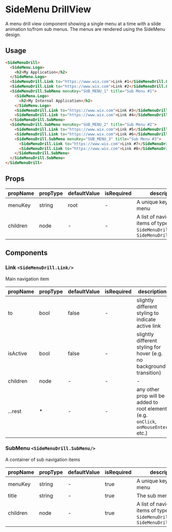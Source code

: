 # SideMenu DrillView

A menu drill view component showing a single menu at a time with a slide animation to/from sub menus.
The menus are rendered using the SideMenu design.


## Usage

```html
<SideMenuDrill>
  <SideMenu.Logo>
    <h2>My Application</h2>
  </SideMenu.Logo>
  <SideMenuDrill.Link to="https://www.wix.com">Link #1</SideMenuDrill.Link>
  <SideMenuDrill.Link to="https://www.wix.com">Link #2</SideMenuDrill.Link>
  <SideMenuDrill.SubMenu menuKey="SUB_MENU_1" title="Sub Menu #1">
    <SideMenu.Logo>
      <h2>My Internal Application</h2>
    </SideMenu.Logo>
    <SideMenuDrill.Link to="https://www.wix.com">Link #3</SideMenuDrill.Link>
    <SideMenuDrill.Link to="https://www.wix.com">Link #4</SideMenuDrill.Link>
  </SideMenuDrill.SubMenu>
  <SideMenuDrill.SubMenu menuKey="SUB_MENU_2" title="Sub Menu #2">
    <SideMenuDrill.Link to="https://www.wix.com">Link #5</SideMenuDrill.Link>
    <SideMenuDrill.Link to="https://www.wix.com">Link #6</SideMenuDrill.Link>
    <SideMenuDrill.SubMenu menuKey="SUB_MENU_3" title="Sub Menu #3">
      <SideMenuDrill.Link to="https://www.wix.com">Link #7</SideMenuDrill.Link>
      <SideMenuDrill.Link to="https://www.wix.com">Link #8</SideMenuDrill.Link>
    </SideMenuDrill.SubMenu>
  </SideMenuDrill.SubMenu>
</SideMenuDrill>
```

## Props

| propName          | propType | defaultValue | isRequired | description                                                                        |
| -                 | -        | -            | -          | -                                                                                  |
| menuKey           | string   | root         | -          | A unique key for the menu                                                          |
| children          | node     | -            | -          | A list of navigation items of types `SideMenuDrill.Link`, `SideMenuDrill.SubMenu`  |

## Components

### Link `<SideMenuDrill.Link/>`

Main navigation item

| propName          | propType | defaultValue | isRequired | description                                                                        |
| -                 | -        | -            | -          | -                                                                                  |
| to                | bool     | false        | -          | slightly different styling to indicate active link                                 |
| isActive          | bool     | false        | -          | slightly different styling for hover (e.g. no background transition)               |
| children          | node     | -            | -          | -                                                                                  |
| ...rest           | *        | -            | -          | any other prop will be added to root element (e.g. `onClick`, `onMouseEnter` etc.) |

### SubMenu `<SideMenuDrill.SubMenu/>`

A container of sub navigation items

| propName          | propType | defaultValue | isRequired | description                                                                        |
| -                 | -        | -            | -          | -                                                                                  |
| menuKey           | string   | -            | true       | A unique key for the menu                                                          |
| title             | string   | -            | true       | The sub menu's title                                                               |
| children          | node     | -            | true       | A list of navigation items of types `SideMenuDrill.Link`, `SideMenuDrill.SubMenu`  |